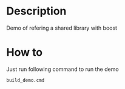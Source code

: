 # Description
Demo of refering a shared library with boost

# How to

Just run following command to run the demo
```batch
build_demo.cmd
```
